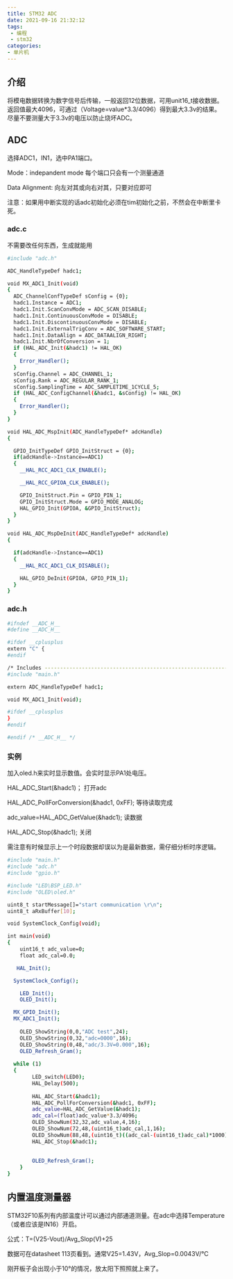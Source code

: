 ```yaml
---
title: STM32 ADC
date: 2021-09-16 21:32:12
tags:
 - 编程
 - stm32
categories: 
- 单片机
---
```


## 介绍

将模电数据转换为数字信号后传输，一般返回12位数据，可用unit16_t接收数据。返回值最大4096，可通过（Voltage=value*3.3/4096）得到最大3.3v的结果。尽量不要测量大于3.3v的电压以防止烧坏ADC。

<!-- more -->

## ADC

选择ADC1，IN1，选中PA1端口。

Mode：indepandent mode 每个端口只会有一个测量通道

Data Alignment: 向左对其或向右对其，只要对应即可

注意：如果用中断实现的话adc初始化必须在tim初始化之前，不然会在中断里卡死。

### adc.c

不需要改任何东西，生成就能用

``` Bash
#include "adc.h"

ADC_HandleTypeDef hadc1;

void MX_ADC1_Init(void)
{
  ADC_ChannelConfTypeDef sConfig = {0};
  hadc1.Instance = ADC1;
  hadc1.Init.ScanConvMode = ADC_SCAN_DISABLE;
  hadc1.Init.ContinuousConvMode = DISABLE;
  hadc1.Init.DiscontinuousConvMode = DISABLE;
  hadc1.Init.ExternalTrigConv = ADC_SOFTWARE_START;
  hadc1.Init.DataAlign = ADC_DATAALIGN_RIGHT;
  hadc1.Init.NbrOfConversion = 1;
  if (HAL_ADC_Init(&hadc1) != HAL_OK)
  {
    Error_Handler();
  }
  sConfig.Channel = ADC_CHANNEL_1;
  sConfig.Rank = ADC_REGULAR_RANK_1;
  sConfig.SamplingTime = ADC_SAMPLETIME_1CYCLE_5;
  if (HAL_ADC_ConfigChannel(&hadc1, &sConfig) != HAL_OK)
  {
    Error_Handler();
  }
}

void HAL_ADC_MspInit(ADC_HandleTypeDef* adcHandle)
{

  GPIO_InitTypeDef GPIO_InitStruct = {0};
  if(adcHandle->Instance==ADC1)
  {
    __HAL_RCC_ADC1_CLK_ENABLE();

    __HAL_RCC_GPIOA_CLK_ENABLE();

    GPIO_InitStruct.Pin = GPIO_PIN_1;
    GPIO_InitStruct.Mode = GPIO_MODE_ANALOG;
    HAL_GPIO_Init(GPIOA, &GPIO_InitStruct);
  }
}

void HAL_ADC_MspDeInit(ADC_HandleTypeDef* adcHandle)
{

  if(adcHandle->Instance==ADC1)
  {
    __HAL_RCC_ADC1_CLK_DISABLE();

    HAL_GPIO_DeInit(GPIOA, GPIO_PIN_1);
  }
}

```

### adc.h

``` Bash
#ifndef __ADC_H__
#define __ADC_H__

#ifdef __cplusplus
extern "C" {
#endif

/* Includes ------------------------------------------------------------------*/
#include "main.h"

extern ADC_HandleTypeDef hadc1;

void MX_ADC1_Init(void);

#ifdef __cplusplus
}
#endif

#endif /* __ADC_H__ */

```

### 实例

加入oled.h来实时显示数值。会实时显示PA1处电压。

HAL_ADC_Start(&hadc1)； 打开adc

HAL_ADC_PollForConversion(&hadc1, 0xFF); 等待读取完成

adc_value=HAL_ADC_GetValue(&hadc1); 读数据

HAL_ADC_Stop(&hadc1); 关闭

需注意有时候显示上一个时段数据却误以为是最新数据，需仔细分析时序逻辑。

``` Bash
#include "main.h"
#include "adc.h"
#include "gpio.h"

#include "LED\BSP_LED.h"
#include "OLED\oled.h"

uint8_t startMessage[]="start communication \r\n";
uint8_t aRxBuffer[10];

void SystemClock_Config(void);

int main(void)
{
	uint16_t adc_value=0;
	float adc_cal=0.0;

   HAL_Init();

  SystemClock_Config();

	LED_Init();
	OLED_Init();

  MX_GPIO_Init();
  MX_ADC1_Init();
	
	OLED_ShowString(0,0,"ADC test",24);
	OLED_ShowString(0,32,"adc=0000",16);
	OLED_ShowString(0,48,"adc/3.3V=0.000",16);
	OLED_Refresh_Gram();	
	
  while (1)
  {
		LED_switch(LED0);
		HAL_Delay(500);
		
		HAL_ADC_Start(&hadc1);
		HAL_ADC_PollForConversion(&hadc1, 0xFF);
		adc_value=HAL_ADC_GetValue(&hadc1);
		adc_cal=(float)adc_value*3.3/4096;
		OLED_ShowNum(32,32,adc_value,4,16);
		OLED_ShowNum(72,48,(uint16_t)adc_cal,1,16);
		OLED_ShowNum(88,48,(uint16_t)((adc_cal-(uint16_t)adc_cal)*1000),3,16);
		HAL_ADC_Stop(&hadc1);
		
		
		OLED_Refresh_Gram();
	}	
}

```

## 内置温度测量器

STM32F10系列有内部温度计可以通过内部通道测量。在adc中选择Temperature（或者应该是IN16）开启。

公式：T=(V25-Vout)/Avg_Slop(V)+25

数据可在datasheet 113页看到。通常V25=1.43V，Avg_Slop=0.0043V/°C

刚开板子会出现小于10°的情况，放太阳下照照就上来了。